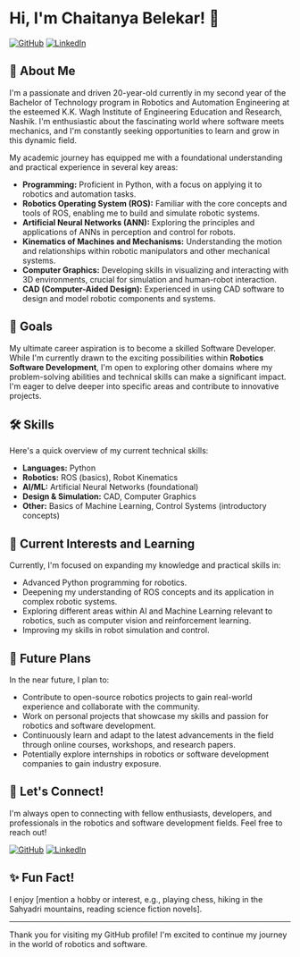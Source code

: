 # Hi, I'm Chaitanya Belekar! 👋

[![GitHub](https://img.shields.io/badge/GitHub-Chaitanya6Nli-blue?style=flat-square&logo=github)](https://github.com/Chaitanya6Nli)
[![LinkedIn](https://img.shields.io/badge/LinkedIn-ChaitanyaBelekar-blue?style=flat-square&logo=linkedin)](https://www.linkedin.com/in/chaitanya-belekar/)
## 🚀 About Me

I'm a passionate and driven 20-year-old currently in my second year of the Bachelor of Technology program in Robotics and Automation Engineering at the esteemed K.K. Wagh Institute of Engineering Education and Research, Nashik. I'm enthusiastic about the fascinating world where software meets mechanics, and I'm constantly seeking opportunities to learn and grow in this dynamic field.

My academic journey has equipped me with a foundational understanding and practical experience in several key areas:

-   **Programming:** Proficient in Python, with a focus on applying it to robotics and automation tasks.
-   **Robotics Operating System (ROS):** Familiar with the core concepts and tools of ROS, enabling me to build and simulate robotic systems.
-   **Artificial Neural Networks (ANN):** Exploring the principles and applications of ANNs in perception and control for robots.
-   **Kinematics of Machines and Mechanisms:** Understanding the motion and relationships within robotic manipulators and other mechanical systems.
-   **Computer Graphics:** Developing skills in visualizing and interacting with 3D environments, crucial for simulation and human-robot interaction.
-   **CAD (Computer-Aided Design):** Experienced in using CAD software to design and model robotic components and systems.

## 🎯 Goals

My ultimate career aspiration is to become a skilled Software Developer. While I'm currently drawn to the exciting possibilities within **Robotics Software Development**, I'm open to exploring other domains where my problem-solving abilities and technical skills can make a significant impact. I'm eager to delve deeper into specific areas and contribute to innovative projects.

## 🛠️ Skills

Here's a quick overview of my current technical skills:

-   **Languages:** Python
-   **Robotics:** ROS (basics), Robot Kinematics
-   **AI/ML:** Artificial Neural Networks (foundational)
-   **Design & Simulation:** CAD, Computer Graphics
-   **Other:** Basics of Machine Learning, Control Systems (introductory concepts)

## 🔭 Current Interests and Learning

Currently, I'm focused on expanding my knowledge and practical skills in:

-   Advanced Python programming for robotics.
-   Deepening my understanding of ROS concepts and its application in complex robotic systems.
-   Exploring different areas within AI and Machine Learning relevant to robotics, such as computer vision and reinforcement learning.
-   Improving my skills in robot simulation and control.

## 🌱 Future Plans

In the near future, I plan to:

-   Contribute to open-source robotics projects to gain real-world experience and collaborate with the community.
-   Work on personal projects that showcase my skills and passion for robotics and software development.
-   Continuously learn and adapt to the latest advancements in the field through online courses, workshops, and research papers.
-   Potentially explore internships in robotics or software development companies to gain industry exposure.

## 🤝 Let's Connect!

I'm always open to connecting with fellow enthusiasts, developers, and professionals in the robotics and software development fields. Feel free to reach out!

[![GitHub](https://img.shields.io/badge/GitHub-Chaitanya6Nli-24292e?style=flat-square&logo=github)](https://github.com/Chaitanya6Nli)
[![LinkedIn](https://img.shields.io/badge/LinkedIn-ChaitanyaBelekar-0077B5?style=flat-square&logo=linkedin)](https://www.linkedin.com/in/chaitanya-belekar/)
## ✨ Fun Fact!

I enjoy [mention a hobby or interest, e.g., playing chess, hiking in the Sahyadri mountains, reading science fiction novels].

---

Thank you for visiting my GitHub profile! I'm excited to continue my journey in the world of robotics and software.

